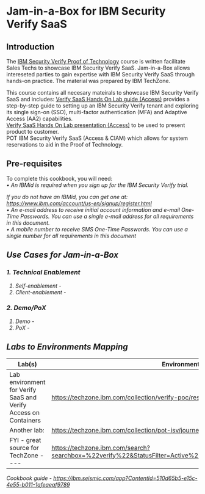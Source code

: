 # Jam-in-a-Box for IBM Security Verify SaaS


## Introduction

The [IBM Security Verify Proof of Technology](https://techzone.ibm.com/collection/pot-isv/journey-po-t-ibm-security-verify-saa-s-access) course is written facilitate Sales Techs to showcase IBM Security Verify SaaS.
Jam-in-a-Box allows intereseted parties to gain expertise with IBM Security Verify SaaS through hands-on practice. The material was prepared by IBM TechZone.

This course contains all necesary mateirals to showcase IBM Security Verify SaaS and includes:
<tab> [Verify SaaS Hands On Lab guide (Access)](https://ibm.seismic.com/app?ContentId=510d65b5-e15c-4e55-b011-1afeaeaf9789) provides a step-by-step guide to setting up an IBM Security Verify tenant and exploring its single sign-on (SSO), multi-factor authentication (MFA) and Adaptive Access (AA2) capabilities. <br>
<tab>  [Verify SaaS Hands On Lab presentation (Access)](https://ibm.seismic.com/app?ContentId=6d21a8ca-7c49-4ec7-a7e0-dafed0cd3199) to be used to present product to customer. <br>
<tab> POT IBM Security Verify SaaS (Access & CIAM) which allows for system reservations to aid in the Proof of Technology. 

## Pre-requisites
To complete this cookbook, you will need:<br>
<i>• An IBMid is required when you sign up for the IBM Security Verify trial. <br><p>If you do not have 
an IBMid, you can get one at: https://www.ibm.com/account/us-en/signup/register.html <br>
• An e-mail address to receive initial account information and e-mail One-Time Passwords. You can use a single e-mail address for all requirements in this document.<br>
• A mobile number to receive SMS One-Time Passwords. You can use a single number for all requirements in this document

## Use Cases for Jam-in-a-Box

### 1. Technical Enablement

1. Self-enablement - 
2. Client-enablement - 

### 2. Demo/PoX

1. Demo - 
2. PoX - 

## Labs to Environments Mapping

| Lab(s)                                                       | Environment (IBM TechZone - Business Partners and IBMers only) |
| ------------------------------------------------------------ | ------------------------------------------------------------ |
Lab environment for Verify SaaS and Verify Access on Containers|https://techzone.ibm.com/collection/verify-poc/resources
Another lab:|https://techzone.ibm.com/collection/pot-isv/journey-po-t-ibm-security-verify-saa-s-access
FYI - great source for TechZone ----|https://techzone.ibm.com/search?searchbox=%22verify%22&StatusFilter=Active%2CEnabled&VisibilityFilter=%5B%22IBMers%22%5D&BrandsFilter=%5B%22Security%22%5D


Cookbook guide -
https://ibm.seismic.com/app?ContentId=510d65b5-e15c-4e55-b011-1afeaeaf9789
